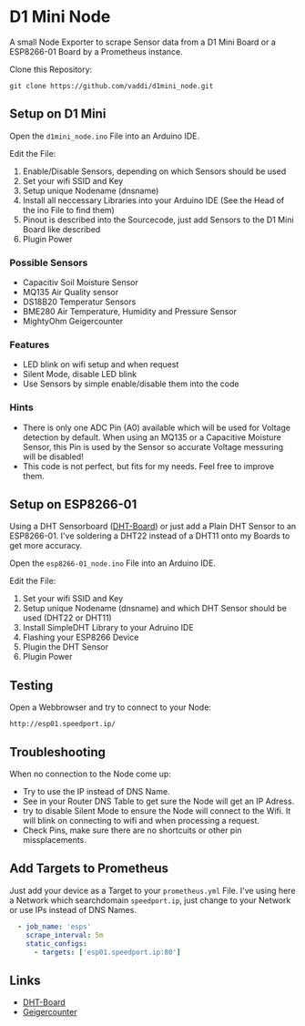 # D1 Mini Node #

A small Node Exporter to scrape Sensor data from a D1 Mini Board or a ESP8266-01 Board by a Prometheus instance.

Clone this Repository:

    git clone https://github.com/vaddi/d1mini_node.git


## Setup on D1 Mini ##

Open the `d1mini_node.ino` File into an Arduino IDE.

Edit the File:

1. Enable/Disable Sensors, depending on which Sensors should be used
2. Set your wifi SSID and Key
3. Setup unique Nodename (dnsname)
4. Install all neccessary Libraries into your Arduino IDE (See the Head of the ino File to find them)
5. Pinout is described into the Sourcecode, just add Sensors to the D1 Mini Board like described
6. Plugin Power


### Possible Sensors ###

- Capacitiv Soil Moisture Sensor
- MQ135 Air Quality sensor
- DS18B20 Temperatur Sensors
- BME280 Air Temperature, Humidity and Pressure Sensor
- MightyOhm Geigercounter

### Features ###

- LED blink on wifi setup and when request
- Silent Mode, disable LED blink
- Use Sensors by simple enable/disable them into the code

### Hints ###

- There is only one ADC Pin (A0) available which will be used for Voltage detection by default. When using an MQ135 or a Capacitive Moisture Sensor, this Pin is used by the Sensor so accurate Voltage messuring will be disabled!
- This code is not perfect, but fits for my needs. Feel free to improve them.


## Setup on ESP8266-01 ##

Using a DHT Sensorboard ([DHT-Board][]) or just add a Plain DHT Sensor to an ESP8266-01. I've soldering a DHT22 instead of a DHT11 onto my Boards to get more accuracy.

Open the `esp8266-01_node.ino` File into an Arduino IDE.

Edit the File:

1. Set your wifi SSID and Key
2. Setup unique Nodename (dnsname) and which DHT Sensor should be used (DHT22 or DHT11)
3. Install SimpleDHT Library to your Adruino IDE
4. Flashing your ESP8266 Device
5. Plugin the DHT Sensor
6. Plugin Power


## Testing ##

Open a Webbrowser and try to connect to your Node:

	http://esp01.speedport.ip/


## Troubleshooting ##

When no connection to the Node come up:

- Try to use the IP instead of DNS Name.
- See in your Router DNS Table to get sure the Node will get an IP Adress.
- try to disable Silent Mode to ensure the Node will connect to the Wifi. It will blink on connecting to wifi and when processing a request.
- Check Pins, make sure there are no shortcuits or other pin missplacements.


## Add Targets to Prometheus ##

Just add your device as a Target to your `prometheus.yml` File. I've using here a Network which searchdomain `speedport.ip`, just change to your Network or use IPs instead of DNS Names.

```yaml
  - job_name: 'esps'
    scrape_interval: 5m
    static_configs:
      - targets: ['esp01.speedport.ip:80']
```


## Links ##

* [DHT-Board][]
* [Geigercounter][]


[DHT-Board]: https://www.amazon.de/gp/product/B07L2TWS5G
[Geigercounter]: https://mightyohm.com/geiger